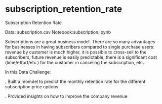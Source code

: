 # subscription_retention_rate

Subscription Retention Rate

Data: subscription.csv
Notebook:subscription.ipynb

Subscriptions are a great business model. There are so many advantages for businesses in having subscribers compared to single purchase users: revenue by customer is much higher, it is possible to cross-sell to the subscribers, future revenue is easily predictable, there is a significant cost (time/effort/etc.) for the customer in canceling the subscription, etc.

In this Data Challenge:

. Built a momdel to predict the monthly retention rate for the different subscription price options

. Provided insights on how to improve the company revenue
